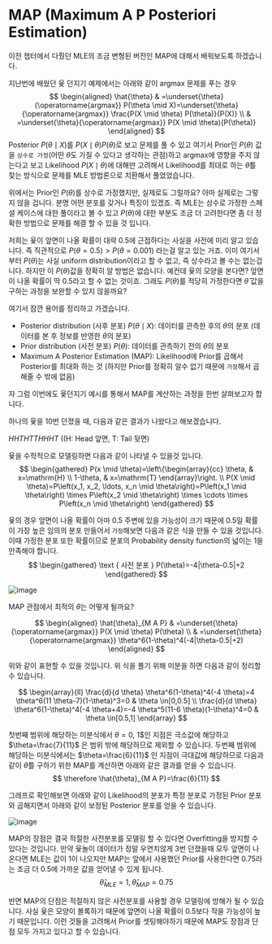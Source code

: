 # MAP (Maximum A P Posteriori Estimation)
이전 챕터에서 다뤘던 MLE의 조금 변형된 버전인 MAP에 대해서 배워보도록 하겠습니다. 

지난번에 배웠던 윷 던지기 예제에서는 아래와 같이 argmax 문제를 푸는 경우 
$$
\begin{aligned}
\hat{\theta} & =\underset{\theta}{\operatorname{argmax}} P(\theta \mid X)=\underset{\theta}{\operatorname{argmax}} \frac{P(X \mid \theta) P(\theta)}{P(X)} \\
& =\underset{\theta}{\operatorname{argmax}} P(X \mid \theta){P(\theta)} 
\end{aligned}
$$
Posterior $P(\theta \mid X)$를 $P(X \mid \theta){P(\theta)}$로 보고 문제를 풀 수 있고 여기서 Prior인 $P(\theta)$ 값을 `상수로 가정`(어떤 $\theta$도 가질 수 있다고 생각하는 관점)하고 argmax에 영향을 주지 않는다고 보고 Likelihood $P(X \mid \theta)$에 대해만 고려해서 Likelihood를 최대로 하는 $\hat{\theta}$를 찾는 방식으로 문제를 MLE  방법론으로 치환해서 풀었었습니다.

위에서는 Prior인 $P(\theta)$를 상수로 가정했지만, 실제로도 그럴까요? 아마 실제로는 그렇지 않을 겁니다. 분명 어떤 분포를 갖거나 특징이 있겠죠. 즉 MLE는 상수로 가정한 스페셜 케이스에 대한 풀이라고 볼 수 있고 $P(\theta)$에 대한 부분도 조금 더 고려한다면 좀 더 정확한 방법으로 문제를 해결 할 수 있을 것 입니다.

저희는 윷이 앞면이 나올 확률이 대략 0.5에 근접하다는 사실을 사전에 미리 알고 있습니다. 즉 직관적으로 $P(\theta = 0.5) > P(\theta = 0.001)$ 라는걸 알고 있는 거죠. 이미 여기서부터 $P(\theta)$는 사실 uniform distribution이라고 할 수 없고, 즉 상수라고 볼 수는 없는겁니다. 하지만 이 $P(\theta)$값을 정확히 알 방법은 없습니다. 예컨데 윷의 모양을 본다면? 앞면이 나올 확률이 딱 0.5라고 할 수 없는 것이죠. 그래도 $P(\theta)$를 적당히 가정한다면 $\hat{\theta}$ 값을 구하는 과정을 보완할 수 있지 않을까요?

여기서 잠깐 용어를 정리하고 가겠습니다.
- Posterior distribution (사후 분포) $P(\theta \mid X)$: 데이터를 관측한 후의 $\theta$의 분포 (데이터를 본 후 정보를 반영한 ${\theta}$의 분포)
- Prior distribution (사전 분포) $P(\theta)$: 데이터를 관측하기 전의 $\theta$의 분포
- Maximum A Posterior Estimation (MAP): Likelihood에 Prior를 곱해서 Posterior를 최대화 하는 것 (하지만 Prior를 정확히 알수 없기 때문에 `가정`해서 곱해줄 수 밖에 없음)

자 그럼 이번에도 윷던지기 예시를 통해서 MAP를 계산하는 과정을 한번 살펴보고자 합니다.  

하나의 윷을 10번 던졌을 때, 다음과 같은 결과가 나왔다고 해보겠습니다.

$HHTHTTHHHT$ ((H: Head 앞면, T: Tail 뒷면)

윷을 수학적으로 모델링하면 다음과 같이 나타낼 수 있을것 입니다.
$$
\begin{gathered}
P(x \mid \theta)=\left\{\begin{array}{cc}
\theta, & x=\mathrm{H} \\
1-\theta, & x=\mathrm{T}
\end{array}\right. \\
P(X \mid \theta)=P\left(x_1, x_2, \ldots, x_n \mid \theta\right)=P\left(x_1 \mid \theta\right) \times P\left(x_2 \mid \theta\right) \times \cdots \times P\left(x_n \mid \theta\right) 
\end{gathered}
$$

윷의 경우 앞면이 나올 확률이 아마 0.5 주변에 있을 가능성이 크기 때문에 0.5일 확률이 가장 높은 임의의 분포 만들어서 `가정`해보면 다음과 같은 식을 만들 수 있을 것입니다. 이때 가정한 분포 또한 확률이므로 분포의 Probability density function의 넓이는 1을 만족해야 합니다.
$$
\begin{gathered}
\text { 사전 분포 } P(\theta)=-4|\theta-0.5|+2
\end{gathered}
$$

![image](https://user-images.githubusercontent.com/7252598/229012700-59bc5fa9-a805-4e7a-a5ba-4227906193e8.png)

MAP 관점에서 최적의 $\theta$는 어떻게 될까요?

$$
\begin{aligned}
\hat{\theta}_{M A P} & =\underset{\theta}{\operatorname{argmax}} P(X \mid \theta) P(\theta) \\
& =\underset{\theta}{\operatorname{argmax}} \theta^6(1-\theta)^4(-4|\theta-0.5|+2)
\end{aligned}
$$

위와 같이 표현할 수 있을 것입니다. 위 식을 풀기 위해 미분을 하면 다음과 같이 정리할 수 있습니다.

$$
\begin{array}{ll}
\frac{d}{d \theta} \theta^6(1-\theta)^4(-4 \theta)=4 \theta^6(11 \theta-7)(1-\theta)^3=0 & \theta \in[0,0.5] \\
\frac{d}{d \theta} \theta^6(1-\theta)^4(-4 \theta+4)=-4 \theta^5(11-6 \theta)(1-\theta)^4=0 & \theta \in[0.5,1]
\end{array}
$$

첫번째 범위에 해당하는 미분식에서 $\theta=0$, 1$인 지점은 극소값에 해당하고 $\theta=\frac{7}{11}$ 은 범위 밖에 해당하므로 제외할 수 있습니다. 두번째 범위에 해당하는 미분식에서는 $\theta=\frac{6}{11}$ 인 지점이 극대값에 해당하므로 다음과 같이 $\hat{\theta}$를 구하기 위한 MAP를 계산하면 아래와 같은 결과를 얻을 수 있습니다.
$$
\therefore \hat{\theta}_{M A P}=\frac{6}{11}
$$

그래프로 확인해보면 아래와 같이 Likelihood의 분포가 특정 분포로 가정된 Prior 분포와 곱해지면서 아래와 같이 보정된 Posterior 분포를 얻을 수 있습니다.

![image](https://user-images.githubusercontent.com/7252598/229033660-f38d9b19-2744-4d84-a448-a964772af4bf.png)

MAP의 장점은 결국 적절한 사전분포를 모델링 할 수 있다면 Overfitting을 방지할 수 있다는 것입니다. 만약 윷놀이 데이터가 정말 우연치않게 3번 던졌을때 모두 앞면이 나온다면 MLE는 값이 1이 나오지만 MAP는 앞에서 사용했던 Prior를 사용한다면 0.75라는 조금 더 0.5에 가까운 값을 얻어낼 수 있게 됩니다.
$$\hat{\theta}_{M L E}=1,  \hat{\theta}_{M A P}=0.75$$

반면 MAP의 단점은 적절하지 않은 사전분포를 사용할 경우 모델링에 방해가 될 수 있습니다. 사실 윷은 모양이 볼록하기 때문에 앞면이 나올 확률이 0.5보다 작을 가능성이 높기 때문입니다. 이런 것들을 고려해서 Prior를 셋팅해야하기 때문에 MAP도 장점과 단점 모두 가지고 있다고 할 수 있습니다.
